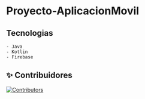 # Proyecto-AplicacionMovil


## Tecnologias
````
- Java
- Kotlin
- Firebase
````
## ✨️ Contribuidores

[![Contributors](https://contrib.rocks/image?repo=JuanPablo147/Proyecto-AplicacionMovil)](https://github.com/JuanPablo147/Proyecto-AplicacionMovil/graphs/contributors)
